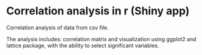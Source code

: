 # Correlation analysis in r (Shiny app)
Correlation analysis of data from csv file.

The analysis includes: correlation matrix and visualization using ggplot2 and lattice package, with the ability to select significant variables.
